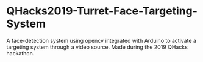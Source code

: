 # QHacks2019-Turret-Face-Targeting-System
A face-detection system using opencv integrated with Arduino to activate a targeting system through a video source. Made during the 2019 QHacks hackathon.
